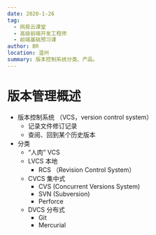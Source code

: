 ```yaml
---
date: 2020-1-26
tag: 
  - 网易云课堂
  - 高级前端开发工程师
  - 前端基础预习课
author: BR
location: 温州
summary: 版本控制系统分类、产品。
---
```


# 版本管理概述

* 版本控制系统 （VCS，version control system）
  * 记录文件修订记录
  * 查阅、回到某个历史版本
* 分类
  * “人肉” VCS
  * LVCS 本地
    * RCS （Revision Control System）
  * CVCS 集中式
    * CVS (Concurrent Versions System)
    * SVN (Subversion)
    * Perforce
  * DVCS 分布式
    * Git
    * Mercurial